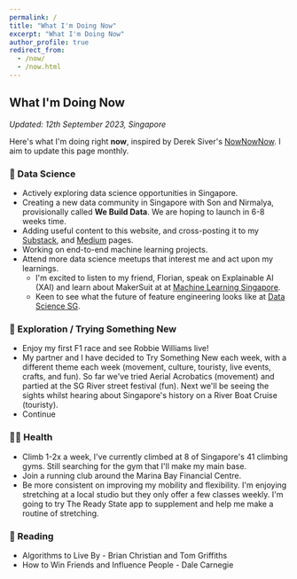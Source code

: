 ```yaml
---
permalink: /
title: "What I'm Doing Now"
excerpt: "What I'm Doing Now"
author_profile: true
redirect_from: 
  - /now/
  - /now.html
---
```

## What I'm Doing Now
*Updated: 12th September 2023, Singapore*

Here's what I'm doing right **now**, inspired by Derek Siver's [NowNowNow](https://nownownow.com/about). I aim to update this page monthly.

### 🧠 Data Science
* Actively exploring data science opportunities in Singapore.  
* Creating a new data community in Singapore with Son and Nirmalya, provisionally called **We Build Data**. We are hoping to launch in 6-8 weeks time.
* Adding useful content to this website, and cross-posting it to my [Substack](https://vincelam.substack.com/), and [Medium](https://medium.com/@vince-lam) pages.
* Working on end-to-end machine learning projects.
* Attend more data science meetups that interest me and act upon my learnings.
    * I'm excited to listen to my friend, Florian, speak on Explainable AI (XAI)  and learn about MakerSuit at at [Machine Learning Singapore](https://www.meetup.com/machine-learning-singapore/events/295882713/).
    * Keen to see what the future of feature engineering looks like at [Data Science SG](https://www.meetup.com/datascience-sg-singapore/events/295898232/).

### 👶 Exploration / Trying Something New
* Enjoy my first F1 race and see Robbie Williams live!
* My partner and I have decided to Try Something New each week, with a different theme each week (movement, culture, touristy, live events, crafts, and fun). So far we've tried Aerial Acrobatics (movement) and partied at the SG River street festival (fun). Next we'll be seeing the sights whilst hearing about Singapore's history on a River Boat Cruise (touristy).
* Continue 

### 🏃‍♂️ Health
* Climb 1-2x a week, I've currently climbed at 8 of Singapore's 41 climbing gyms. Still searching for the gym that I'll make my main base.
* Join a running club around the Marina Bay Financial Centre.
* Be more consistent on improving my mobility and flexibility. I'm enjoying stretching at a local studio but they only offer a few classes weekly. I'm going to try The Ready State app to supplement and help me make a routine of stretching.

### 📖 Reading
* Algorithms to Live By - Brian Christian and Tom Griffiths
* How to Win Friends and Influence People - Dale Carnegie